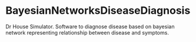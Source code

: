 BayesianNetworksDiseaseDiagnosis
================================

Dr House Simulator. Software to diagnose disease based on bayesian network representing relationship between disease and symptoms.
